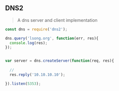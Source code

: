 ## DNS2

> A dns server and client implementation

```js
const dns = require('dns2');

dns.query('lsong.org', function(err, res){
  console.log(res);
});


var server = dns.createServer(function(req, res){
  
  //
  res.reply('10.10.10.10');

}).listen(5353);

```
